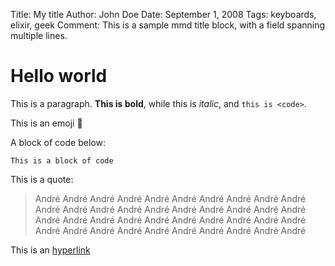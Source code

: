 Title:   My title
Author:  John Doe
Date:    September 1, 2008
Tags:    keyboards, elixir, geek
Comment: This is a sample mmd title block, with
         a field spanning multiple lines.

# Hello world

This is a paragraph. **This is bold**, while this is _italic_, and `this is <code>`.

This is an emoji :rainbow:

A block of code below:

```
This is a block of code
```

This is a quote:

> André André André André André André André André André André André André André André André André André André André André André André André André André André André André André André André André André André André André André André André André 

This is an [hyperlink](/)
